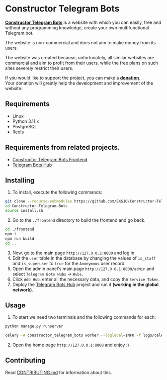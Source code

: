 # Constructor Telegram Bots
[**Constructor Telegram Bots**](https://constructor.exg1o.org/) is a website with which you can easily, free and without any programming knowledge, create your own multifunctional Telegram bot.

The website is non-commercial and does not aim to make money from its users.

The website was created because, unfortunately, all similar websites are commercial and aim to profit from their users, while the free plans on such sites severely restrict their users.

If you would like to support the project, you can make a [**donation**](https://constructor.exg1o.org/donation).<br>
Your donation will greatly help the development and improvement of the website.

## Requirements
- Linux
- Python 3.11.x
- PostgreSQL
- Redis

## Requirements from related projects.
- [Constructor Telegram Bots Frontend](https://github.com/EXG1O/Telegram-Bots-Hub#requirements)
- [Telegram Bots Hub](https://github.com/EXG1O/Telegram-Bots-Hub#requirements)

## Installing
1. To install, execute the following commands:
```bash
git clone --recurse-submodules https://github.com/EXG1O/Constructor-Telegram-Bots.git
cd Constructor-Telegram-Bots
source install.sh
```
2. Go to the `./frontend` directory to build the frontend and go back.
```bash
cd ./frontend
npm i
npm run build
cd ..
```
3. Now, go to the main page `http://127.0.0.1:8000` and log in.
4. Edit the `user` table in the database by changing the values of `is_staff` and `is_superuser` to `true` for the `Anonymous` user record.
5. Open the admin panel's main page `http://127.0.0.1:8000/admin` and select `Telegram Bots Hubs` -> `Hubs`.
6. Click `Add Hub`, enter all the necessary data, and copy the `Service Token`.
7. Deploy the [Telegram Bots Hub](https://github.com/EXG1O/Telegram-Bots-Hub) project and run it **(working in the global network)**.

## Usage
1. To start we need two terminals and the following commands for each:
```bash
python manage.py runserver
```
```bash
celery -A constructor_telegram_bots worker --loglevel=INFO -f logs/celery.log
```
2. Open the home page `http://127.0.0.1:8000` and enjoy :)

## Contributing
Read [CONTRIBUTING.md](CONTRIBUTING.md) for information about this.
